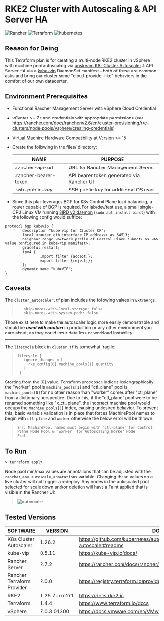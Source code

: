 # RKE2 Cluster with Autoscaling  & API Server HA

![Rancher](https://img.shields.io/badge/rancher-%230075A8.svg?style=for-the-badge&logo=rancher&logoColor=white) ![Terraform](https://img.shields.io/badge/terraform-%235835CC.svg?style=for-the-badge&logo=terraform&logoColor=white) 	![Kubernetes](https://img.shields.io/badge/kubernetes-%23326ce5.svg?style=for-the-badge&logo=kubernetes&logoColor=white)

## Reason for Being

This Terraform plan is for creating a multi-node RKE2 cluster in vSphere with machine pool autoscaling via [upstream K8s Cluster Autoscaler](https://github.com/kubernetes/autoscaler) & API Server HA via a [kube-vip](https://kube-vip.io/) DaemonSet manifest - both of these are common asks and bring our cluster some "cloud-provider-like" behaviors in the comfort of our own datacenter.

## Environment Prerequisites

- Functional Rancher Management Server with vSphere Cloud Credential
- vCenter >= 7.x and credentials with appropriate permissions (see https://rancher.com/docs/rancher/v2.6/en/cluster-provisioning/rke-clusters/node-pools/vsphere/creating-credentials)
- Virtual Machine Hardware Compatibility at Version >= 15
- Create the following in the files/ directory:

    | NAME | PURPOSE |
    | ------ | ------ |
    | .rancher-api-url | URL for Rancher Management Server
    | .rancher-bearer-token | API bearer token generated via Rancher UI
    | .ssh-public-key | SSH public key for additional OS user
    
- Since this plan leverages BGP for K8s Control Plane load balancing, a router capable of BGP is required.  For lab/dev/test use, a small single-CPU Linux VM running [BIRD v2 daemon](https://bird.network.cz/?get_doc&f=bird.html&v=20) (`sudo apt install bird2`) with the following config would suffice:

```
protocol bgp kubevip {
        description "kube-vip for Cluster CP";
        local <router eth interface IP address> as 64513;
        neighbor range <network prefix of Control Plane subnet> as <AS value configured in kube-vip manifest>;
        graceful restart;
        ipv4 {
                import filter {accept;};
                export filter {reject;};
        };
        dynamic name "kubeVIP";
}
```

## Caveats

The `cluster_autoscaler.tf` plan includes the following values in `ExtraArgs:`

>```
>    skip-nodes-with-local-storage: false
>    skip-nodes-with-system-pods: false
>```
Those exist here to make the autoscaler logic more easily demonstrable and should be **_used with  caution_** in production or any other environment you care about, as they could incur data loss or workload instability.

---

The `lifecycle` block in `cluster.tf` is somewhat fragile:
>```
>lifecycle {
>    ignore_changes = [
>      rke_config[0].machine_pools[1].quantity
>    ]
>  }
>```

Starting from the [0] value, Terraform processes indices lexicographically - the "worker" pool is `machine_pools[1]` and "ctl_plane" pool is `machine_pools[0]` for no other reason than "worker" comes after "ctl_plane" from a dictionary perspective.  Due to this, if the "ctl_plane" pool were to be renamed something like "x_ctl_plane", the incorrect machine pool would occupy the `machine_pools[1]` index, causing undesired behavior.  To prevent this, basic variable validation is in place that forces MachinePool names to begin with `ctl-plane` and `worker` otherwise the below error will be thrown:

>```
>Err: MachinePool names must begin with 'ctl-plane' for Control Plane Node Pool & 'worker' for Autoscaling Worker Node
>Pool.
>```
## To Run
    > terraform apply
    
Node pool min/max values are annotations that can be adjusted with the `rancher_env.autoscale_annotations` variable.  Changing these values on a live cluster will not trigger a redeploy.  Any nodes in the autoscaled pool selected for scale down and/or deletion will have a Taint applied that is visible in the Rancher UI:
> ![autoscaler](https://user-images.githubusercontent.com/88675306/189248687-4b949567-ebd0-460e-a42e-d13dc1706410.png)

## Tested Versions

| SOFTWARE | VERSION | DOCS |
| ------ | ------ | ------ |
| K8s Cluster Autoscaler | 1.26.2 | https://github.com/kubernetes/autoscaler/tree/master/charts/cluster-autoscaler#readme
| kube-vip | 0.5.11 | https://kube-vip.io/docs/
| Rancher Server | 2.7.2 | https://rancher.com/docs/rancher/v2.6/en/overview
| Rancher Terraform Provider| 2.0.0 | https://registry.terraform.io/providers/rancher/rancher2/latest/docs
| RKE2 | 1.25.7+rke2r1 | https://docs.rke2.io
| Terraform | 1.4.4 | https://www.terraform.io/docs
| vSphere | 7.0.3.01300 | https://docs.vmware.com/en/VMware-vSphere/index.html
